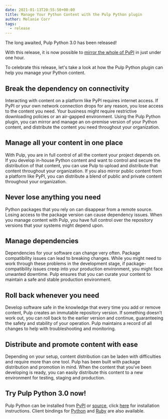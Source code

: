 ```yaml
---
date: 2021-01-13T20:55:50+00:00
title: Manage Your Python Content with the Pulp Python plugin
author: Melanie Corr
tags:
  - release
---
```

<!-- more -->
The long awaited, Pulp Python 3.0 has been released!

With this release, it is now possible to [mirror the whole of PyPI](https://docs.pulpproject.org/pulp_python/workflows/sync.html#creating-a-remote-to-sync-all-of-pypi) in just under one hour.

To celebrate this release, let's take a look at how the Pulp Python plugin can help you manage your Python content.

## Break the dependency on connectivity

Interacting with content on a platform like PyPI requires internet access. If PyPI or your own network connection drops for any reason, you lose access to the content you need. Your business might require restrictive downloading policies or an air-gapped environment. Using the Pulp Python plugin, you can mirror and manage an on-premise version of your Python content, and distribute the content you need throughout your organization.

## Manage all your content in one place

With Pulp, you are in full control of all the content your project depends on. If you develop in-house Python content and want to control and secure the distribution of that content, you can use Pulp to upload and distribute that content throughout your organization. If you also mirror public content from a platform like PyPI, you can distribute a blend of public and private content throughout your organization.  

## Never lose anything you need

Python packages that you rely on can disappear from a remote source. Losing access to the package version can cause dependency issues. When you manage content with Pulp, you have full control over the repository versions that your systems might depend upon.

## Manage dependencies

Dependencies for your software can change very often. Package compatibility issues can lead to breaking changes. While you might need to work through these problems in the development stage, if package-compatibility issues creep into your production environment, you might face unwanted downtime. Pulp ensures that you can curate your content to maintain a safe and stable production environment.

## Roll back whenever you need

Develop software safe in the knowledge that every time you add or remove content, Pulp creates an immutable repository version. If something doesn’t work out, you can roll back to the earlier version and continue, guaranteeing the safety and stability of your operation. Pulp maintains a record of all changes to help with troubleshooting and monitoring.

## Distribute and promote content with ease

Depending on your setup, content distribution can be laden with difficulties and require more than one tool. Pulp has been built with package distribution and promotion in mind. When the content that you’ve been developing is ready, you can easily distribute this content to a new environment for testing, staging and production.

## Try Pulp Python 3.0 now!

Pulp Python can be installed from [PyPI](https://pypi.org/project/pulp-python/3.0.0/) or [source](https://github.com/pulp/pulp_python/), click [here](https://docs.pulpproject.org/pulp_python/installation.html#) for installation instructions. Client bindings for [Python](https://pypi.org/project/pulp-python-client/3.0.0/) and [Ruby](https://rubygems.org/gems/pulp_python_client/versions/3.0.0) are also available.
